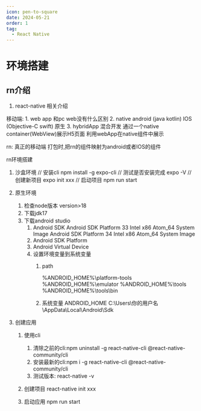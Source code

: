 ```yaml
---
icon: pen-to-square
date: 2024-05-21
order: 1
tag: 
  - React Native
---
```



# 环境搭建


## rn介绍

1. react-native 相关介绍

移动端:
	1. web app 和pc web没有什么区别
	2. native android (java kotlin) IOS (Objective-C swift) 原生
	3. hybridApp 混合开发 通过一个native container(WebView)展示H5页面 利用webApp在native组件中展示
	
	
rn:
	真正的移动端
	打包时,把rn的组件映射为android或者IOS的组件
	
	
	
rn环境搭建
1. 沙盒环境
	// 安装cli
	npm install -g expo-cli
	// 测试是否安装完成
	expo -V
	// 创建新项目
	expo init xxx
	// 启动项目
	npm run start


2. 原生环境
	1. 检查node版本 version>18
	2. 下载jdk17
	3. 下载android studio
		1. Android SDK         Android SDK Platform 33 Intel x86 Atom_64 System Image  Android SDK Platform 34 Intel x86 Atom_64 System Image
		2. Android SDK Platform
		3. Android Virtual Device
		2. 设置环境变量到系统变量
			1. path
			
				%ANDROID_HOME%\platform-tools
				%ANDROID_HOME%\emulator
				%ANDROID_HOME%\tools
				%ANDROID_HOME%\tools\bin
			2. 系统变量
				ANDROID_HOME C:\Users\你的用户名\AppData\Local\Android\Sdk
				
				
				
3. 创建应用
	1. 使用cli
		1. 清除之前的cli:npm uninstall -g react-native-cli @react-native-community/cli
		2. 安装最新的cli:npm i -g react-native-cli @react-native-community/cli
		3. 测试版本: react-native -v
		
	2. 创建项目
		react-native init xxx
	3. 启动应用
		npm run start
		
		
		



	